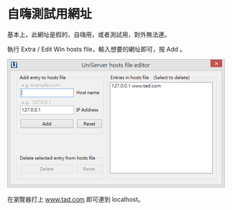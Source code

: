 # 自嗨測試用網址

基本上，此網址是假的，自嗨用，或者測試用，對外無法連。

執行 Extra / Edit Win hosts file，輸入想要的網址即可，按 Add 。

![](snap006.png)

在瀏覽器打上 www.tad.com 即可連到 localhost。